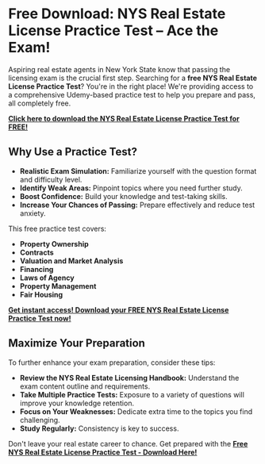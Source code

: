 # Free Download: NYS Real Estate License Practice Test – Ace the Exam!

Aspiring real estate agents in New York State know that passing the licensing exam is the crucial first step. Searching for a **free NYS Real Estate License Practice Test**? You're in the right place! We're providing access to a comprehensive Udemy-based practice test to help you prepare and pass, all completely free.

[**Click here to download the NYS Real Estate License Practice Test for FREE!**](https://udemywork.com/nys-real-estate-license-practice-test)

## Why Use a Practice Test?

*   **Realistic Exam Simulation:** Familiarize yourself with the question format and difficulty level.
*   **Identify Weak Areas:** Pinpoint topics where you need further study.
*   **Boost Confidence:** Build your knowledge and test-taking skills.
*   **Increase Your Chances of Passing:** Prepare effectively and reduce test anxiety.

This free practice test covers:

*   **Property Ownership**
*   **Contracts**
*   **Valuation and Market Analysis**
*   **Financing**
*   **Laws of Agency**
*   **Property Management**
*   **Fair Housing**

[**Get instant access! Download your FREE NYS Real Estate License Practice Test now!**](https://udemywork.com/nys-real-estate-license-practice-test)

## Maximize Your Preparation

To further enhance your exam preparation, consider these tips:

*   **Review the NYS Real Estate Licensing Handbook:** Understand the exam content outline and requirements.
*   **Take Multiple Practice Tests:** Exposure to a variety of questions will improve your knowledge retention.
*   **Focus on Your Weaknesses:** Dedicate extra time to the topics you find challenging.
*   **Study Regularly:** Consistency is key to success.

Don't leave your real estate career to chance. Get prepared with the **[Free NYS Real Estate License Practice Test - Download Here!](https://udemywork.com/nys-real-estate-license-practice-test)**
